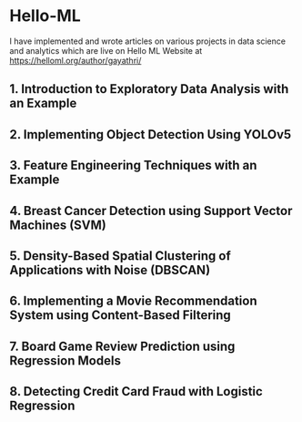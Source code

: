 # Hello-ML

I have implemented and wrote articles on various projects in data science and analytics which are live on Hello ML Website at https://helloml.org/author/gayathri/

## 1. Introduction to Exploratory Data Analysis with an Example

## 2. Implementing Object Detection Using YOLOv5

## 3. Feature Engineering Techniques with an Example

## 4. Breast Cancer Detection using Support Vector Machines (SVM)

## 5. Density-Based Spatial Clustering of Applications with Noise (DBSCAN)

## 6. Implementing a Movie Recommendation System using Content-Based Filtering

## 7. Board Game Review Prediction using Regression Models

## 8. Detecting Credit Card Fraud with Logistic Regression 
